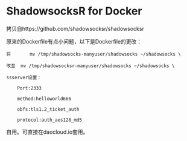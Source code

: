 ShadowsocksR for Docker
===========

拷贝自https://github.com/shadowsocksr/shadowsocksr

原来的Dockerfile有点小问题，以下是Dockerfile的更改：

	将		mv /tmp/shadowsocks-manyuser/shadowsocks ~/shadowsocks \
	
	改至	mv /tmp/shadowsocksr-manyuser/shadowsocks ~/shadowsocks \
	
	ssserver设置：
	
		Port:2333
		
		method:helloworld666
		
		obfs:tls1.2_ticket_auth
		
		protocol:auth_aes128_md5
		
		
		
		
自用。可直接在daocloud.io套用。